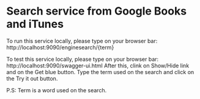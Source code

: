 # Search service from Google Books and iTunes

To run this service locally, please type on your browser bar: http://localhost:9090/enginesearch/{term}

To test this service locally, please type on your browser bar: http://localhost:9090/swagger-ui.html
After this, clink on Show/Hide link and on the Get blue button.
Type the term used on the search and click on the Try it out button.


P.S: Term is a word used on the search.
